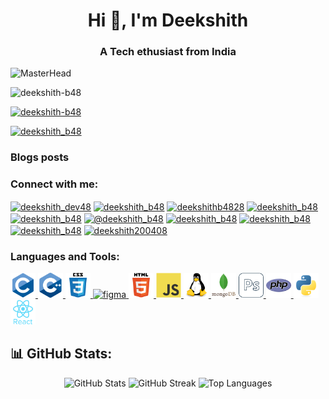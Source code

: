 <h1 align="center">Hi 👋, I'm Deekshith</h1>
<h3 align="center">A Tech ethusiast from India</h3>

![MasterHead](https://www.charpeni.com/static/images/arrow-functions-in-class-properties-might-not-be-as-great-as-we-think/banner.gif)


<p align="left"> <img src="https://komarev.com/ghpvc/?username=deekshith-b48&label=Profile%20views&color=0e75b6&style=flat" alt="deekshith-b48" /> </p>

<p align="left"> <a href="https://github.com/ryo-ma/github-profile-trophy"><img src="https://github-profile-trophy.vercel.app/?username=deekshith-b48" alt="deekshith-b48" /></a> </p>

<p align="left"> <a href="https://twitter.com/deekshith_b48" target="blank"><img src="https://img.shields.io/twitter/follow/deekshith484?logo=twitter&style=for-the-badge" alt="deekshith_b48" /></a> </p>

### Blogs posts
<!-- BLOG-POST-LIST:START -->
<!-- BLOG-POST-LIST:END -->

<h3 align="left">Connect with me:</h3>
<p align="left">
<a href="https://dev.to/deekshith_dev48" target="blank"><img align="center" src="https://raw.githubusercontent.com/rahuldkjain/github-profile-readme-generator/master/src/images/icons/Social/devto.svg" alt="deekshith_dev48" height="30" width="40" /></a>
<a href="https://twitter.com/deekshith_b48" target="blank"><img align="center" src="https://raw.githubusercontent.com/rahuldkjain/github-profile-readme-generator/master/src/images/icons/Social/twitter.svg" alt="deekshith_b48" height="30" width="40" /></a>
<a href="https://linkedin.com/in/deekshithb4828" target="blank"><img align="center" src="https://raw.githubusercontent.com/rahuldkjain/github-profile-readme-generator/master/src/images/icons/Social/linked-in-alt.svg" alt="deekshithb4828" height="30" width="40" /></a>
<a href="https://fb.com/deekshith_b48" target="blank"><img align="center" src="https://raw.githubusercontent.com/rahuldkjain/github-profile-readme-generator/master/src/images/icons/Social/facebook.svg" alt="deekshith_b48" height="30" width="40" /></a>
<a href="https://instagram.com/deekshith_b48" target="blank"><img align="center" src="https://raw.githubusercontent.com/rahuldkjain/github-profile-readme-generator/master/src/images/icons/Social/instagram.svg" alt="deekshith_b48" height="30" width="40" /></a>
<a href="https://medium.com/@deekshith_b48" target="blank"><img align="center" src="https://raw.githubusercontent.com/rahuldkjain/github-profile-readme-generator/master/src/images/icons/Social/medium.svg" alt="@deekshith_b48" height="30" width="40" /></a>
<a href="https://www.hackerrank.com/deekshith_b48" target="blank"><img align="center" src="https://raw.githubusercontent.com/rahuldkjain/github-profile-readme-generator/master/src/images/icons/Social/hackerrank.svg" alt="deekshith_b48" height="30" width="40" /></a>
<a href="https://www.leetcode.com/deekshith_b48" target="blank"><img align="center" src="https://raw.githubusercontent.com/rahuldkjain/github-profile-readme-generator/master/src/images/icons/Social/leet-code.svg" alt="deekshith_b48" height="30" width="40" /></a>
<a href="https://www.hackerearth.com/deekshith_b48" target="blank"><img align="center" src="https://raw.githubusercontent.com/rahuldkjain/github-profile-readme-generator/master/src/images/icons/Social/hackerearth.svg" alt="deekshith_b48" height="30" width="40" /></a>
<a href="https://discord.gg/deekshith200408" target="blank"><img align="center" src="https://raw.githubusercontent.com/rahuldkjain/github-profile-readme-generator/master/src/images/icons/Social/discord.svg" alt="deekshith200408" height="30" width="40" /></a>
</p>

<h3 align="left">Languages and Tools:</h3>
<p align="left"> <a href="https://www.cprogramming.com/" target="_blank" rel="noreferrer"> <img src="https://raw.githubusercontent.com/devicons/devicon/master/icons/c/c-original.svg" alt="c" width="40" height="40"/> </a> <a href="https://www.w3schools.com/cpp/" target="_blank" rel="noreferrer"> <img src="https://raw.githubusercontent.com/devicons/devicon/master/icons/cplusplus/cplusplus-original.svg" alt="cplusplus" width="40" height="40"/> </a> <a href="https://www.w3schools.com/css/" target="_blank" rel="noreferrer"> <img src="https://raw.githubusercontent.com/devicons/devicon/master/icons/css3/css3-original-wordmark.svg" alt="css3" width="40" height="40"/> </a> <a href="https://www.figma.com/" target="_blank" rel="noreferrer"> <img src="https://www.vectorlogo.zone/logos/figma/figma-icon.svg" alt="figma" width="40" height="40"/> </a> <a href="https://www.w3.org/html/" target="_blank" rel="noreferrer"> <img src="https://raw.githubusercontent.com/devicons/devicon/master/icons/html5/html5-original-wordmark.svg" alt="html5" width="40" height="40"/> </a> <a href="https://developer.mozilla.org/en-US/docs/Web/JavaScript" target="_blank" rel="noreferrer"> <img src="https://raw.githubusercontent.com/devicons/devicon/master/icons/javascript/javascript-original.svg" alt="javascript" width="40" height="40"/> </a> <a href="https://www.linux.org/" target="_blank" rel="noreferrer"> <img src="https://raw.githubusercontent.com/devicons/devicon/master/icons/linux/linux-original.svg" alt="linux" width="40" height="40"/> </a> <a href="https://www.mongodb.com/" target="_blank" rel="noreferrer"> <img src="https://raw.githubusercontent.com/devicons/devicon/master/icons/mongodb/mongodb-original-wordmark.svg" alt="mongodb" width="40" height="40"/> </a> <a href="https://www.photoshop.com/en" target="_blank" rel="noreferrer"> <img src="https://raw.githubusercontent.com/devicons/devicon/master/icons/photoshop/photoshop-line.svg" alt="photoshop" width="40" height="40"/> </a> <a href="https://www.php.net" target="_blank" rel="noreferrer"> <img src="https://raw.githubusercontent.com/devicons/devicon/master/icons/php/php-original.svg" alt="php" width="40" height="40"/> </a> <a href="https://www.python.org" target="_blank" rel="noreferrer"> <img src="https://raw.githubusercontent.com/devicons/devicon/master/icons/python/python-original.svg" alt="python" width="40" height="40"/> </a> <a href="https://reactjs.org/" target="_blank" rel="noreferrer"> <img src="https://raw.githubusercontent.com/devicons/devicon/master/icons/react/react-original-wordmark.svg" alt="react" width="40" height="40"/> </a> </p>

## 📊 GitHub Stats:
<p align="center">
  <img src="https://github-readme-stats.vercel.app/api?username=deekshith-b48&show_icons=true&theme=tokyonight" alt="GitHub Stats" />
  
  <img src="https://github-readme-streak-stats.herokuapp.com/?user=deekshith-b48&theme=tokyonight" alt="GitHub Streak" />
  
  <img src="https://github-readme-stats.vercel.app/api/top-langs?username=deekshith-b48&layout=compact&theme=tokyonight" alt="Top Languages" />
</p>
